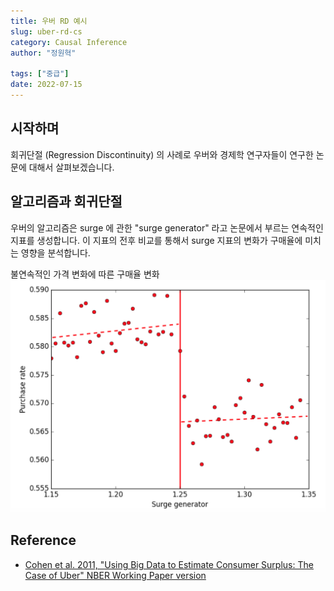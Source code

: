 ```yaml
---
title: 우버 RD 예시
slug: uber-rd-cs
category: Causal Inference
author: "정원혁"

tags: ["중급"]
date: 2022-07-15
---
```


## 시작하며 

회귀단절 (Regression Discontinuity) 의 사례로 우버와 경제학 연구자들이 연구한 논문에 대해서 살펴보겠습니다. 

## 알고리즘과 회귀단절

우버의 알고리즘은 surge 에 관한 "surge generator" 라고 논문에서 부르는 연속적인 지표를 생성합니다. 이 지표의 전후 비교를 통해서 surge 지표의 변화가 구매율에 미치는 영향을 분석합니다. 

불연속적인 가격 변화에 따른 구매율 변화
![](./fig4_priceDiscontinuity.png)

##

## Reference

- [Cohen et al. 2011, "Using Big Data to Estimate Consumer Surplus: The Case of Uber" NBER Working Paper version](https://www.nber.org/papers/w22627)

